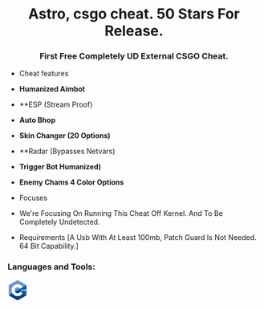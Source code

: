 <h1 align="center"> Astro, csgo cheat. 50 Stars For Release.</h1>
<h3 align="center">First Free Completely UD External CSGO Cheat.</h3>

- Cheat features
-  **Humanized Aimbot**
-  **ESP (Stream Proof)
-  **Auto Bhop**
-  **Skin Changer (20 Options)**
-  **Radar (Bypasses Netvars)
-  **Trigger Bot Humanized)**
-  **Enemy Chams 4 Color Options**

- Focuses
-  We're Focusing On Running This Cheat Off Kernel. And To Be Completely Undetected.

- Requirements [A Usb With At Least 100mb, Patch Guard Is Not Needed. 64 Bit Capability.]

<p align="left">
</p>

<h3 align="left">Languages and Tools:</h3>
<p align="left"> <a href="https://www.w3schools.com/cpp/" target="_blank" rel="noreferrer"> <img src="https://raw.githubusercontent.com/devicons/devicon/master/icons/cplusplus/cplusplus-original.svg" alt="cplusplus" width="40" height="40"/> </a> </p>
